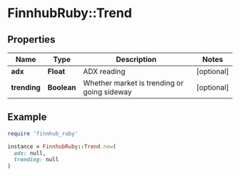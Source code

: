 # FinnhubRuby::Trend

## Properties

| Name | Type | Description | Notes |
| ---- | ---- | ----------- | ----- |
| **adx** | **Float** | ADX reading | [optional] |
| **trending** | **Boolean** | Whether market is trending or going sideway | [optional] |

## Example

```ruby
require 'finnhub_ruby'

instance = FinnhubRuby::Trend.new(
  adx: null,
  trending: null
)
```

